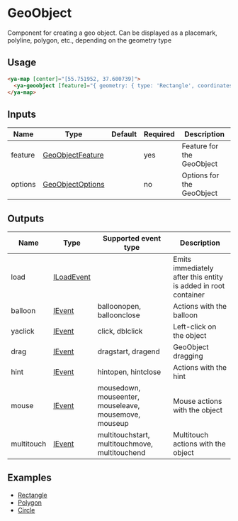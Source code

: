 # GeoObject

Component for creating a geo object. Can be displayed as a placemark, polyline, polygon, etc., depending on the geometry type

## Usage

```html
<ya-map [center]="[55.751952, 37.600739]">
  <ya-geoobject [feature]="{ geometry: { type: 'Rectangle', coordinates: [[55.665, 37.66], [55.64,37.53]] } }"></ya-geoobject>
</ya-map>
```

## Inputs

| Name    | Type               | Default | Required | Description               |
|---------|--------------------|---------|----------|---------------------------|
| feature | [GeoObjectFeature] |         | yes      | Feature for the GeoObject |
| options | [GeoObjectOptions] |         | no       | Options for the GeoObject |

[GeoObjectFeature]:https://tech.yandex.ru/maps/jsapi/doc/2.1/ref/reference/GeoObject-docpage/#GeoObject__param-feature
[GeoObjectOptions]:https://tech.yandex.ru/maps/jsapi/doc/2.1/ref/reference/GeoObject-docpage/#GeoObject__param-options

## Outputs

| Name       | Type         | Supported event type                                  | Description                                                    |
|------------|--------------|-------------------------------------------------------|----------------------------------------------------------------|
| load       | [ILoadEvent] |                                                       | Emits immediately after this entity is added in root container |
| balloon    | [IEvent]     | balloonopen, balloonclose                             | Actions with the balloon                                       |
| yaclick    | [IEvent]     | click, dblclick                                       | Left-click on the object                                       |
| drag       | [IEvent]     | dragstart, dragend                                    | GeoObject dragging                                             |
| hint       | [IEvent]     | hintopen, hintclose                                   | Actions with the hint                                          |
| mouse      | [IEvent]     | mousedown, mouseenter, mouseleave, mousemove, mouseup | Mouse actions with the object                                  |
| multitouch | [IEvent]     | multitouchstart, multitouchmove, multitouchend        | Multitouch actions with the object                             |

[ILoadEvent]: https://github.com/ddubrava/angular8-yandex-maps/blob/develop/projects/angular8-yandex-maps/src/lib/models/models.ts#L23
[IEvent]: https://github.com/ddubrava/angular8-yandex-maps/blob/develop/projects/angular8-yandex-maps/src/lib/models/models.ts#L34

## Examples

- [Rectangle](https://stackblitz.com/edit/rectangle)
- [Polygon](https://stackblitz.com/edit/geoobject-polygon)
- [Circle](https://stackblitz.com/edit/geoobject-circle)
